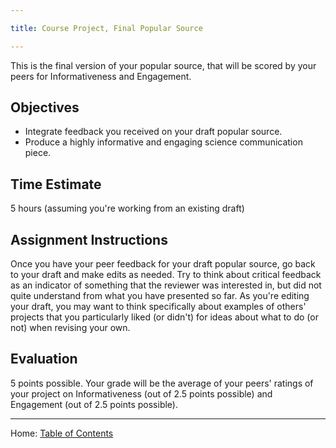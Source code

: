 ```yaml
---

title: Course Project, Final Popular Source

---
```


This is the final version of your popular source, that will be scored by your peers for Informativeness and Engagement.

## Objectives

- Integrate feedback you received on your draft popular source.
- Produce a highly informative and engaging science communication piece.

## Time Estimate

5 hours (assuming you're working from an existing draft)

## Assignment Instructions

Once you have your peer feedback for your draft popular source, go back to your draft and make edits as needed. Try to think about critical feedback as an indicator of something that the reviewer was interested in, but did not quite understand from what you have presented so far. As you're editing your draft, you may want to think specifically about examples of others' projects that you particularly liked (or didn't) for ideas about what to do (or not) when revising your own.

## Evaluation

5 points possible. Your grade will be the average of your peers' ratings of your project on Informativeness (out of 2.5 points possible) and Engagement (out of 2.5 points possible).

----------

Home: [Table of Contents](../README.md)